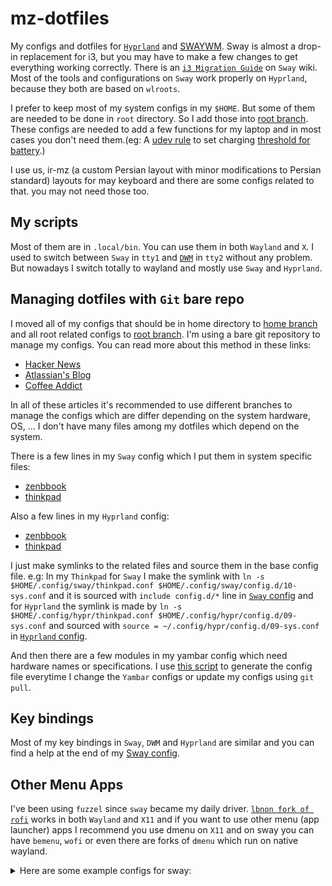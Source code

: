 # mz-dotfiles
My configs and dotfiles for [`Hyprland`](https://hyprland.org) and [SWAYWM](https://swaywm.org/). Sway is almost a drop-in replacement for i3, but you may have to make a few changes to get everything working correctly. There is an [`i3 Migration Guide`](https://github.com/swaywm/sway/wiki/i3-Migration-Guide) on `Sway` wiki. Most of the tools and configurations on `Sway` work properly on `Hyprland`, because they both are based on `wlroots`.

I prefer to keep most of my system configs in my `$HOME`. But some of them are needed to be done in `root` directory. So I add those into [root branch](../root/). These configs are needed to add a few functions for my laptop and in most cases you don't need them.(eg: A [udev rule](../root/etc/udev/rules.d/99_battery_threshold.rules) to set charging [threshold for battery](https://fosstodon.org/@mzeinali/103684222479793025).)

I use us, ir-mz (a custom Persian layout with minor modifications to Persian standard) layouts for may keyboard and there are some configs related to that. you may not need those too.

## My scripts
Most of them are in `.local/bin`. You can use them in both `Wayland` and `X`. I used to switch between `Sway` in `tty1` and [`DWM`](https://github.com/mhdzli/dwm) in `tty2` without any problem. But nowadays I switch totally to wayland and mostly use `Sway` and `Hyprland`.

## Managing dotfiles with `Git` bare repo

I moved all of my configs that should be in home directory to [home branch](../home) and all root related configs to [root branch](../root). I'm using a bare git repository to manage my configs. You can read more about this method in these links:

- [Hacker News](https://news.ycombinator.com/item?id=11070797)
- [Atlassian's Blog](https://www.atlassian.com/git/tutorials/dotfiles)
- [Coffee Addict](https://coffeeaddict.dev/how-to-manage-dotfiles-with-git-bare-repo)

In all of these articles it's recommended to use different branches to manage the configs which are differ depending on the system hardware, OS, ...
I don't have many files among my dotfiles which depend on the system.

There is a few lines in my `Sway` config which I put them in system specific files:
- [zenbbook](../home/.config/sway/zenbook.conf)
- [thinkpad](../home/.config/sway/thinkpad.conf)

Also a few lines in my `Hyprland` config:
- [zenbbook](../home/.config/hypr/zenbook.conf)
- [thinkpad](../home/.config/sway/thinkpad.conf)

I just make symlinks to the related files and source them in the base config file. e.g: In my `Thinkpad` for `Sway` I make the symlink with `ln -s $HOME/.config/sway/thinkpad.conf $HOME/.config/sway/config.d/10-sys.conf` and it is sourced with `include config.d/*` line in [`Sway` config](../home/.config/sway/config) and for `Hyprland` the symlink is made by `ln -s $HOME/.config/hypr/thinkpad.conf $HOME/.config/hypr/config.d/09-sys.conf` and sourced with `source = ~/.config/hypr/config.d/09-sys.conf` in [`Hyprland` config](../home/.config/hypr/hyprland.conf).

And then there are a few modules in my yambar config which need hardware names or specifications. I use [this script](../home/.config/yambar/mkconfig/mkconfig) to generate the config file everytime I change the `Yambar` configs or update my configs using `git pull`.

## Key bindings

Most of my key bindings in `Sway`, `DWM` and `Hyprland` are similar and you can find a help at the end of my [Sway config](../home/.config/sway/config.d/06-keybindings.conf).

## Other Menu Apps

I've been using `fuzzel` since `sway` became my daily driver. [`lbnon fork of rofi`](https://github.com/lbonn/rofi) works in both `Wayland` and `X11` and if you want to use other menu (app launcher) apps I recommend you use dmenu on `X11` and on sway you can have `bemenu`, `wofi` or even there are forks of `dmenu` which run on native wayland.

<details>
<summary>Here are some example configs for sway:</summary>
<p>

```
set {
  # Your preferred application launcher.
  ### dmenu ###
  #$menu	dmenu_path | dmenu | xargs swaymsg exec --
  #$menu	dmenu_path | dmenu -fn "Terminus (TTF):pixelsize=28" | xargs swaymsg exec
  #$menu	j4-dmenu-desktop --dmenu='bemenu -i --nb "#3f3f3f" --nf "#dcdccc" --fn "pango:DejaVu Sans Mono 12"' --term='termite'

  ### bemenu ###
  #$menu	bemenu-run -i -p "Run:"  --fn "monospace 14" --hb "#89cff0" --hf "#000000" --tf "#000000" --tb "#2dc7bc" -l 10

  ### rofi ###
  $menu		rofi -modi drun,run -show

  ### Another alternative use wofi ###
  #$menu 	wofi --show drun,run
}
```

</p>
</details>
